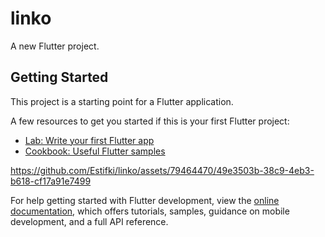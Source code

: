 # linko

A new Flutter project.

## Getting Started

This project is a starting point for a Flutter application.

A few resources to get you started if this is your first Flutter project:

- [Lab: Write your first Flutter app](https://docs.flutter.dev/get-started/codelab)
- [Cookbook: Useful Flutter samples](https://docs.flutter.dev/cookbook)


https://github.com/Estifki/linko/assets/79464470/49e3503b-38c9-4eb3-b618-cf17a91e7499


For help getting started with Flutter development, view the
[online documentation](https://docs.flutter.dev/), which offers tutorials,
samples, guidance on mobile development, and a full API reference.
